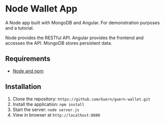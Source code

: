 # Node Wallet App

A Node app built with MongoDB and Angular. For demonstration purposes and a tutorial.

Node provides the RESTful API. Angular provides the frontend and accesses the API. MongoDB stores persistent data.

## Requirements

- [Node and npm](http://nodejs.org)

## Installation

1. Clone the repository: `https://github.com/Guern/guern-wallet.git`
2. Install the application: `npm install`
3. Start the server: `node server.js`
4. View in browser at `http://localhost:8080`
